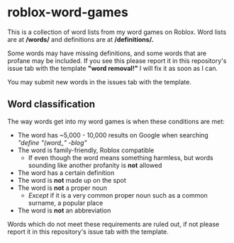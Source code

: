 # roblox-word-games

This is a collection of word lists from my word games on Roblox. Word lists are at **/words/** and definitions are at **/definitions/.**

Some words may have missing definitions, and some words that are profane may be included. If you see this please report it in this repository's issue tab with the template **"word removal!"** I will fix it as soon as I can.

You may submit new words in the issues tab with the template.

## Word classification

The way words get into my word games is when these conditions are met:

- The word has ~5,000 - 10,000 results on Google when searching *"define "(word_" -blog"*
- The word is family-friendly, Roblox compatible
	* If even though the word means something harmless, but words sounding like another profanity is **not** allowed
- The word has a certain definition
- The word is **not** made up on the spot
- The word is **not** a proper noun
	* *Except* if it is a very common proper noun such as a common surname, a popular place
- The word is **not** an abbreviation

Words which do not meet these requirements are ruled out, if not please report it in this repository's issue tab with the template.